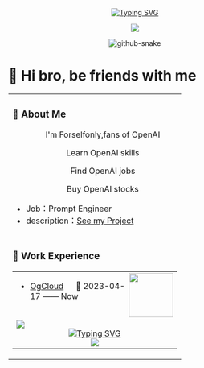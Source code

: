 <div align="center">
  <!-- dynamic typing effect 动态打字效果 -->
  <div align="center">
    <a href="https://blog.sunguoqi.com/">
      <img src="https://readme-typing-svg.demolab.com?font=Fira+Code&pause=1000&width=435&lines=print(%22Hello%2C%20World!%22);乐乐祝您今天愉快!&center=true&size=27" alt="Typing SVG" />
    </a>
  </div>

  <!-- knock code pictures 敲代码的图片 -->
  <img src="https://cdn.jsdelivr.net/gh/sun0225SUN/sun0225SUN/assets/images/coding.gif" /><br>


<!-- Snake Code Contribution Map 贪吃蛇代码贡献图 -->

<picture>
  <source media="(prefers-color-scheme: dark)" srcset="https://cdn.jsdelivr.net/gh/sun0225SUN/sun0225SUN/profile-snake-contrib/github-contribution-grid-snake-dark.svg" />
  <source media="(prefers-color-scheme: light)" srcset="https://cdn.jsdelivr.net/gh/sun0225SUN/sun0225SUN/profile-snake-contrib/github-contribution-grid-snake.svg" />
  <img alt="github-snake" src="https://cdn.jsdelivr.net/gh/sun0225SUN/sun0225SUN/profile-snake-contrib/github-contribution-grid-snake-dark.svg" />
</picture>


</div>

#  🙋 Hi bro, be friends with me

<table>
<tr><td>


<!-- About me  -->

### 🤺 About Me
<div align="center">
<p>&emsp;&emsp;I'm Forselfonly,fans of OpenAI</p>
<p>&emsp;&emsp;Learn OpenAI skills</p>
<p>&emsp;&emsp;Find OpenAI jobs</p>
<p>&emsp;&emsp;Buy OpenAI stocks</p>
</div>





  - Job：Prompt Engineer
  - description：[See my Project](https://github.com/Formyselfonly?tab=repositories)

</td></tr>

<tr>
<td>

### 🏢 Work Experience
<table>
<tr><td>

<img align="right" width="88" src="https://github.com/Formyselfonly?tab=repositories" />

- [OgCloud](https://www.ogcloud.com/) &emsp; 📌 2023-04-17 —— Now

</td>
</tr>

<tr><td>
<!-- just img 图片 -->
<img src="https://cdn.jsdelivr.net/gh/sun0225SUN/sun0225SUN/assets/images/rocket.png"/>
</div>














<div align="center">
  <!-- dynamic typing effect  -->
  <div align="center">
    <a href="https://www.ztxgpt.cn/">
      <img src="https://readme-typing-svg.demolab.com?font=Fira+Code&pause=1000&width=435&lines=print(%22Hello%2C%20World!%22);Have a good day!&center=true&size=27" alt="Typing SVG" />
    </a>
</div>


  <!-- knock code pictures  -->
  <img src="https://cdn.jsdelivr.net/gh/sun0225SUN/sun0225SUN/assets/images/coding.gif" />




</div>


